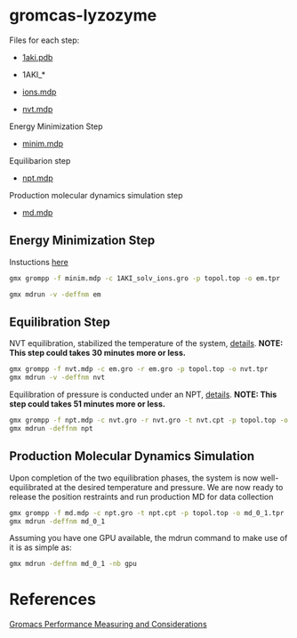 # gromcas-lyzozyme

Files for each step:

* [1aki.pdb](https://files.rcsb.org/download/1AKI.pdb)

* 1AKI_*

* [ions.mdp](http://www.mdtutorials.com/gmx/lysozyme/Files/ions.mdp)

* [nvt.mdp](http://www.mdtutorials.com/gmx/lysozyme/Files/nvt.mdp)

Energy Minimization Step

* [minim.mdp](http://www.mdtutorials.com/gmx/lysozyme/Files/minim.mdp)

Equilibarion step 

* [npt.mdp](http://www.mdtutorials.com/gmx/lysozyme/Files/npt.mdp)

Production molecular dynamics simulation step 

* [md.mdp](http://www.mdtutorials.com/gmx/lysozyme/Files/npt.mdp)

## Energy Minimization Step

Instuctions [here](http://www.mdtutorials.com/gmx/lysozyme/05_EM.html)

```sh
gmx grompp -f minim.mdp -c 1AKI_solv_ions.gro -p topol.top -o em.tpr
```

```sh
gmx mdrun -v -deffnm em
```

## Equilibration Step

NVT equilibration, stabilized the temperature of the system, [details](http://www.mdtutorials.com/gmx/lysozyme/06_equil.html). **NOTE: This step could takes 30 minutes more or less.**

```sh
gmx grompp -f nvt.mdp -c em.gro -r em.gro -p topol.top -o nvt.tpr
gmx mdrun -v -deffnm nvt
```

Equilibration of pressure is conducted under an NPT, [details](http://www.mdtutorials.com/gmx/lysozyme/07_equil2.html). **NOTE: This step could takes 51 minutes more or less.**

```sh
gmx grompp -f npt.mdp -c nvt.gro -r nvt.gro -t nvt.cpt -p topol.top -o npt.tpr
gmx mdrun -deffnm npt
```

## Production Molecular Dynamics Simulation 

Upon completion of the two equilibration phases, the system is now well-equilibrated at the desired temperature and pressure. We are now ready to release the position restraints and run production MD for data collection


```sh
gmx grompp -f md.mdp -c npt.gro -t npt.cpt -p topol.top -o md_0_1.tpr
gmx mdrun -deffnm md_0_1
```

Assuming you have one GPU available, the mdrun command to make use of it is as simple as:

```sh
gmx mdrun -deffnm md_0_1 -nb gpu
```

# References

[Gromacs Performance Measuring and Considerations](http://www.gromacs.org/Documentation/Performance_checklist)
